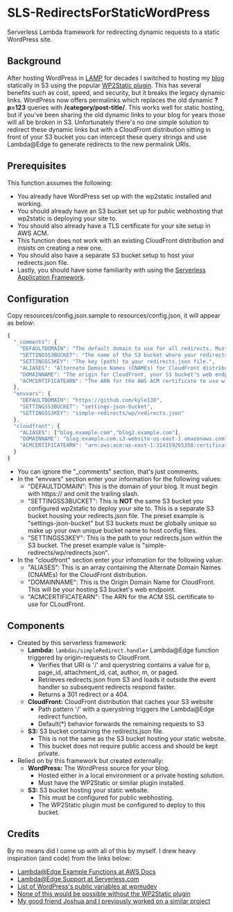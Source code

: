 # SLS-RedirectsForStaticWordPress
Serverless Lambda framework for redirecting dynamic requests to a static WordPress site.

## Background
After hosting WordPress in [LAMP](https://en.wikipedia.org/wiki/LAMP_(software_bundle)) for decades I switched to hosting my [blog](https://nighthawk.kylemunz.com/) statically in S3 using the popular [WP2Static plugin](https://wp2static.com/). This has several benefits such as cost, speed, and security, but it breaks the legacy dynamic links. WordPress now offers permalinks which replaces the old dynamic **?p=123** queries with **/category/post-title/**. This works well for static hosting, but if you've been sharing the old dynamic links to your blog for years those will all be broken in S3. Unfortunately there's no one simple solution to redirect these dynamic links but with a CloudFront distribution sitting in front of your S3 bucket you can intercept these query strings and use Lambda@Edge to generate redirects to the new permalink URIs.

## Prerequisites
This function assumes the following:
* You already have WordPress set up with the wp2static installed and working.
* You should already have an S3 bucket set up for public webhosting that wp2static is deploying your site to.
* You should also already have a TLS certificate for your site setup in AWS ACM.
* This function does not work with an existing CloudFront distribution and insists on creating a new one.
* You should also have a separate S3 bucket setup to host your redirects.json file.
* Lastly, you should have some familiarity with using the [Serverless Application Framework](https://www.serverless.com/).

## Configuration
Copy resources/config.json.sample to resources/config.json, it will appear as below:
```javascript
{
  "_comments": {
    "DEFAULTDOMAIN": "The default domain to use for all redirects. Must begin with https:// and omit the trailing slash.",
    "SETTINGSS3BUCKET": "The name of the S3 bucket where your redirects.json is stored.",
    "SETTINGSS3KEY": "The key (path) to your redirects.json file.",
    "ALIASES": "Alternate Domain Names (CNAMEs) for CloudFront distribution.",
    "DOMAINNAME": "The origin for CloudFront, your S3 bucket's web endpoint.",
    "ACMCERTIFICATEARN": "The ARN for the AWS ACM certificate to use with this distribution."
  },
  "envvars": {
    "DEFAULTDOMAIN": "https://github.com/kyle138",
    "SETTINGSS3BUCKET": "settings-json-bucket",
    "SETTINGSS3KEY": "simple-redirects/wp/redirects.json"
  },
  "cloudfront": {
    "ALIASES": ["blog.example.com","blog2.example.com"],
    "DOMAINNAME": "blog.example.com.s3-website-us-east-1.amazonaws.com",
    "ACMCERTIFICATEARN": "arn:aws:acm:us-east-1:314159265358:certificate/identifier-string"
  }
}
```
* You can ignore the "_comments" section, that's just comments.
* In the "envvars" section enter your information for the following values:
  * "DEFAULTDOMAIN": This is the domain of your blog. It must begin with https:// and omit the trailing slash.
  * "SETTINGSS3BUCKET": This is **NOT** the same S3 bucket you configured wp2static to deploy your site to. This is a separate S3 bucket housing your redirects.json file. The preset example is "settings-json-bucket" but S3 buckets must be globally unique so make up your own unique bucket name to host config files.
  * "SETTINGSS3KEY": This is the path to your redirects.json within the S3 bucket. The preset example value is "simple-redirects/wp/redirects.json".
* In the "cloudfront" section enter your infomation for the following value:
  * "ALIASES": This is an array containing the Alternate Domain Names (CNAMEs) for the CloudFront distribution.
  * "DOMAINNAME": This is the Origin Domain Name for CloudFront. This will be your hosting S3 bucket's web endpoint.
  * "ACMCERTIFICATEARN": The ARN for the ACM SSL certificate to use for CLoudFront.

## Components
- Created by this serverless framework:
  - **Lambda:** ```lambdas/simpleRedirect.handler``` Lambda@Edge function triggered by origin-requests to CloudFront.
    - Verifies that URI is '/' and querystring contains a value for p, page_id, attachment_id, cat, author, m, or paged.
    - Retrieves redirects.json from S3 and loads it outside the event handler so subsequent redirects respond faster.
    - Returns a 301 redirect or a 404.
  - **CloudFront:** CloudFront distribution that caches your S3 website
    - Path pattern '/' with a querystring triggers the Lambda@Edge redirect function.
    - Default(\*) behavior forwards the remaining requests to S3
  - **S3:** S3 bucket containing the redirects.json file.
    - This is not the same as the S3 bucket hosting your static website.
    - This bucket does not require public access and should be kept private.
- Relied on by this framework but created externally:
  - **WordPress:** The WordPress source for your blog.
    - Hosted either in a local environment or a private hosting solution.
    - Must have the WP2Static or similar plugin installed.
  - **S3:** S3 bucket hosting your static website.
    - This must be configured for public webhosting.
    - The WP2Static plugin must be configured to deploy to this bucket.

## Credits
By no means did I come up with all of this by myself. I drew heavy inspiration (and code) from the links below:
* [Lambda@Edge Example Functions at AWS Docs](https://docs.aws.amazon.com/AmazonCloudFront/latest/DeveloperGuide/lambda-examples.html)
* [Lambda@Edge Support at Serverless.com](https://www.serverless.com/blog/lambda-at-edge-support-added)
* [List of WordPress's public variables at wpmudev](https://premium.wpmudev.org/blog/building-customized-urls-wordpress/)
* [None of this would be possible without the WP2Static plugin](https://wp2static.com/)
* [My good friend Joshua and I previously worked on a similar project](https://github.com/jroberson)
